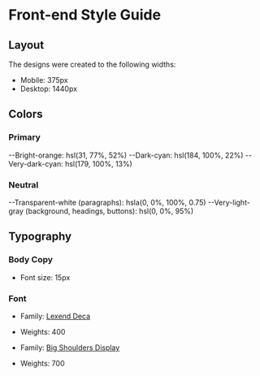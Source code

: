 # Front-end Style Guide

## Layout

The designs were created to the following widths:

- Mobile: 375px
- Desktop: 1440px

## Colors

### Primary

--Bright-orange: hsl(31, 77%, 52%)
--Dark-cyan: hsl(184, 100%, 22%)
--Very-dark-cyan: hsl(179, 100%, 13%)

### Neutral

--Transparent-white (paragraphs): hsla(0, 0%, 100%, 0.75)
--Very-light-gray (background, headings, buttons): hsl(0, 0%, 95%)

## Typography

### Body Copy

- Font size: 15px

### Font

- Family: [Lexend Deca](https://fonts.google.com/specimen/Lexend+Deca)
- Weights: 400

- Family: [Big Shoulders Display](https://fonts.google.com/specimen/Big+Shoulders+Display)
- Weights: 700
